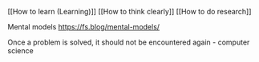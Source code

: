 [[How to learn (Learning)]]
[[How to think clearly]]
[[How to do research]]

Mental models
https://fs.blog/mental-models/

Once a problem is solved, it should not be encountered again - computer science